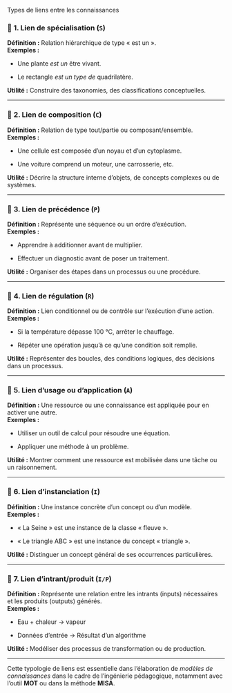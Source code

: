 Types de liens entre les connaissances  
### 🔗 **1. Lien de spécialisation** (`S`)

**Définition :** Relation hiérarchique de type « est un ».  
**Exemples :**

- Une plante _est un_ être vivant.
    
- Le rectangle _est un type de_ quadrilatère.
    

**Utilité :** Construire des taxonomies, des classifications conceptuelles.

---

### 🔗 **2. Lien de composition** (`C`)

**Définition :** Relation de type tout/partie ou composant/ensemble.  
**Exemples :**

- Une cellule est composée d’un noyau et d’un cytoplasme.
    
- Une voiture comprend un moteur, une carrosserie, etc.
    

**Utilité :** Décrire la structure interne d’objets, de concepts complexes ou de systèmes.

---

### 🔗 **3. Lien de précédence** (`P`)

**Définition :** Représente une séquence ou un ordre d’exécution.  
**Exemples :**

- Apprendre à additionner avant de multiplier.
    
- Effectuer un diagnostic avant de poser un traitement.
    

**Utilité :** Organiser des étapes dans un processus ou une procédure.

---

### 🔗 **4. Lien de régulation** (`R`)

**Définition :** Lien conditionnel ou de contrôle sur l’exécution d’une action.  
**Exemples :**

- Si la température dépasse 100 °C, arrêter le chauffage.
    
- Répéter une opération jusqu’à ce qu’une condition soit remplie.
    

**Utilité :** Représenter des boucles, des conditions logiques, des décisions dans un processus.

---

### 🔗 **5. Lien d’usage ou d’application** (`A`)

**Définition :** Une ressource ou une connaissance est appliquée pour en activer une autre.  
**Exemples :**

- Utiliser un outil de calcul pour résoudre une équation.
    
- Appliquer une méthode à un problème.
    

**Utilité :** Montrer comment une ressource est mobilisée dans une tâche ou un raisonnement.

---

### 🔗 **6. Lien d’instanciation** (`I`)

**Définition :** Une instance concrète d’un concept ou d’un modèle.  
**Exemples :**

- « La Seine » est une instance de la classe « fleuve ».
    
- « Le triangle ABC » est une instance du concept « triangle ».
    

**Utilité :** Distinguer un concept général de ses occurrences particulières.

---

### 🔗 **7. Lien d’intrant/produit** (`I/P`)

**Définition :** Représente une relation entre les intrants (inputs) nécessaires et les produits (outputs) générés.  
**Exemples :**

- Eau + chaleur → vapeur
    
- Données d’entrée → Résultat d’un algorithme
    

**Utilité :** Modéliser des processus de transformation ou de production.

---

Cette typologie de liens est essentielle dans l’élaboration de _modèles de connaissances_ dans le cadre de l’ingénierie pédagogique, notamment avec l’outil **MOT** ou dans la méthode **MISA**.

